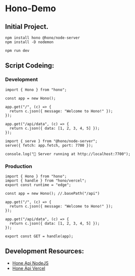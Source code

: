 # Hono-Demo

## Initial Project.

```owershell
npm install hono @hono/node-server
npm install -D nodemon

npm run dev
```

## Script Codeing:

### Development
```JS
import { Hono } from "hono";

const app = new Hono();

app.get("/", (c) => {
  return c.json({ message: "Welcome to Hono!" });
});

app.get("/api/data", (c) => {
  return c.json({ data: [1, 2, 3, 4, 5] });
});

import { serve } from "@hono/node-server";
serve({ fetch: app.fetch, port: 7700 });

console.log("🚀 Server running at http://localhost:7700");
```

### Production
```JS
import { Hono } from "hono";
import { handle } from "hono/vercel";
export const runtime = "edge";

const app = new Hono(); //.basePath("/api")

app.get("/", (c) => {
  return c.json({ message: "Welcome to Hono!" });
});

app.get("/api/data", (c) => {
  return c.json({ data: [1, 2, 3, 4, 5] });
});

export const GET = handle(app);
```

## Development Resources:

  * [Hone Api NodeJS](https://hono.dev/docs/getting-started/nodejs)
  * [Hone Api Vercel](https://hono.dev/docs/getting-started/vercel)